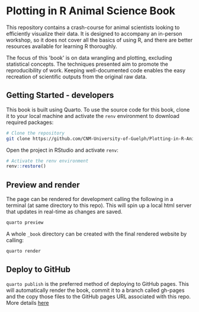 # Plotting in R Animal Science Book

<!-- badges: start -->

<!-- badges: end -->

This repository contains a crash-course for animal scientists looking to efficiently visualize their data. It is designed to accompany an in-person workshop, so it does not cover all the basics of using R, and there are better resources available for learning R thoroughly.

The focus of this 'book' is on data wrangling and plotting, excluding statistical concepts. The techniques presented aim to promote the reproducibility of work. Keeping well-documented code enables the easy recreation of scientific outputs from the original raw data.

## Getting Started - developers

This book is built using Quarto. To use the source code for this book, clone it to your local machine and activate the `renv` environment to download required packages:

``` bash
# Clone the repository
git clone https://github.com/CNM-University-of-Guelph/Plotting-in-R-Animal-Science-Book.git
```

Open the project in RStudio and activate `renv`:

``` r
# Activate the renv environment
renv::restore()
```

## Preview and render

The page can be rendered for development calling the following in a terminal (at same directory to this repo). This will spin up a local html server that updates in real-time as changes are saved.

``` bash
quarto preview
```

A whole `_book` directory can be created with the final rendered website by calling:

``` bash
quarto render
```

## Deploy to GitHub

`quarto publish` is the preferred method of deploying to GitHub pages. This will automatically render the book, commit it to a branch called gh-pages and the copy those files to the GitHub pages URL associated with this repo. More details [here](https://quarto.org/docs/publishing/github-pages.html#publish-command)
